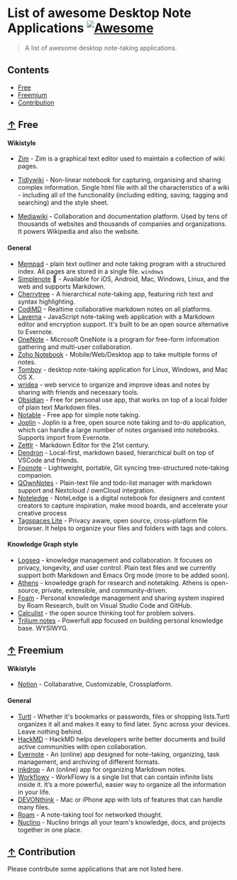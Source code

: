 # List of awesome Desktop Note Applications [![Awesome](https://awesome.re/badge.svg)](https://awesome.re)

> A list of awesome desktop note-taking applications.

## Contents

* [Free](#-free)
* [Freemium](#-freemium)
* [Contribution](#-contribution)

## [↑](#-contents) Free

#### Wikistyle
* [Zim](https://github.com/zim-desktop-wiki/zim-desktop-wiki) - Zim is a graphical text editor used to maintain a collection of wiki pages.

* [Tidlywiki](https://tiddlywiki.com/) - Non-linear notebook for capturing, organising and sharing complex information. Single html file with all the characteristics of a wiki - including all of the functionality (including editing, saving, tagging and searching) and the style sheet.

* [Mediawiki](https://www.mediawiki.org/wiki/MediaWiki) - Collaboration and documentation platform. Used by tens of thousands of websites and thousands of companies and organizations. It powers Wikipedia and also the website.

#### General
* [Mempad](https://www.horstmuc.de/wmem.htm) - plain text outliner and note taking program with a structured index. All pages are stored in a single file. `windows`
* [Simplenote](http://simplenote.com) :iphone: - Available for iOS, Android, Mac, Windows, Linux, and the web and supports Markdown.
* [Cherrytree](http://www.giuspen.com/cherrytree) - A hierarchical note-taking app, featuring rich text and syntax highlighting.
* [CodiMD](https://github.com/hackmdio/codimd) - Realtime collaborative markdown notes on all platforms.
* [Laverna](https://laverna.cc) -  JavaScript note-taking web application with a Markdown editor and encryption support. It's built to be an open source alternative to Evernote.
* [OneNote](https://www.onenote.com) - Microsoft OneNote is a program for free-form information gathering and multi-user collaboration.
* [Zoho Notebook](https://www.zoho.com/notebook) - Mobile/Web/Desktop app to take multiple forms of notes. 
* [Tomboy](https://wiki.gnome.org/Apps/Tomboy) - desktop note-taking application for Linux, Windows, and Mac OS X.
* [wridea](http://wridea.com) - web service to organize and improve ideas and notes by sharing with friends and necessary tools.
* [Obsidian](https://obsidian.md/) - Free for personal use app, that works on top of a local folder of plain text Markdown files.
* [Notable](https://notable.app/) - Free app for simple note taking.
* [Joplin](https://joplinapp.org/) - Joplin is a free, open source note taking and to-do application, which can handle a large number of notes organised into notebooks. Supports import from Evernote.
* [Zettlr](https://www.zettlr.com/) - Markdown Editor for the 21st century.
* [Dendron](https://github.com/dendronhq/dendron) - Local-first, markdown based, hierarchical built on top of VSCode and friends.
* [Foonote](https://github.com/quark-zju/FooNote) - Lightweight, portable, Git syncing tree-structured note-taking companion.
* [QOwnNotes](https://github.com/pbek/QOwnNotes) - Plain-text file and todo-list manager with markdown support and Nextcloud / ownCloud integration.
* [Noteledge](https://www.kdanmobile.com/noteledge) - NoteLedge is a digital notebook for designers and content creators to capture inspiration, make mood boards, and accelerate your creative process
* [Tagspaces Lite](https://www.tagspaces.org/products/lite/) - Privacy aware, open source, cross-platform file browser.
It helps to organize your files and folders with tags and colors.

#### Knowledge Graph style
* [Logseq](https://github.com/logseq/logseq) - knowledge management and collaboration. It focuses on privacy, longevity, and user control. Plain text files and we currently support both Markdown and Emacs Org mode (more to be added soon).
* [Athens](https://github.com/athensresearch/athens) - knowledge graph for research and notetaking. Athens is open-source, private, extensible, and community-driven.
* [Foam](https://foambubble.github.io/) - Personal knowledge management and sharing system inspired by Roam Research, built on Visual Studio Code and GitHub.
* [Calculist](https://calculist.io/) - the open source thinking tool for problem solvers.
* [Trilium notes](https://github.com/zadam/trilium) - Powerfull app focused on building personal knowledge base. WYSIWYG.

## [↑](#-contents) Freemium

#### Wikistyle
* [Notion](https://www.notion.so/product) - Collabarative, Customizable, Crossplatform.


#### General
* [Turtl](https://turtlapp.com/) - Whether it's bookmarks or passwords, files or shopping lists.Turtl organizes it all and makes it easy to find later. Sync across your devices. Leave nothing behind.
* [HackMD](https://hackmd.io) - HackMD helps developers write better documents and build active communities with open collaboration.
* [Evernote](https://www.evernote.com) - An (online) app designed for note-taking, organizing, task management, and archiving of different formats.
* [inkdrop](https://www.inkdrop.info) - An (online) app for organizing Markdown notes.
* [Workflowy](https://workflowy.com/downloads/windows/) - WorkFlowy is a single list that can contain infinite lists inside it. It’s a more powerful, easier way to organize all the information in your life.
* [DEVONthink](https://www.devontechnologies.com/apps/devonthink) - Mac or iPhone app with lots of features that can handle many files.
* [Roam](https://roamresearch.com/) - A note-taking tool for networked thought.
* [Nuclino](https://www.nuclino.com/) - Nuclino brings all your team's knowledge, docs, and projects together in one place. 

## [↑](#-contents) Contribution

Please contribute some applications that are not listed here.
